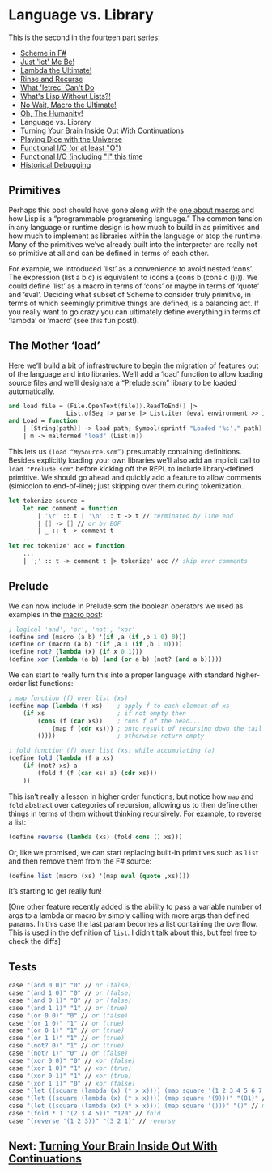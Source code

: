 # Language vs. Library

This is the second in the fourteen part series:

* [Scheme in F#](Docs/intro.md)
* [Just 'let' Me Be!](let.md)
* [Lambda the Ultimate!](lambda.md)
* [Rinse and Recurse](recurse.md)
* [What 'letrec' Can't Do](letstar.md)
* [What's Lisp Without Lists?!](lists.md)
* [No Wait, Macro the Ultimate!](macros.md)
* [Oh, The Humanity!](mutation.md)
* Language vs. Library
* [Turning Your Brain Inside Out With Continuations](continuations.md)
* [Playing Dice with the Universe](amb.md)
* [Functional I/O (or at least "O")](functional_o.md)
* [Functional I/O (including "I" this time](functional_i.md)
* [Historical Debugging](debugging.md)

## Primitives

Perhaps this post should have gone along with the [one about macros](macros.md) and how Lisp is a “programmable programming language.” The common tension in any language or runtime design is how much to build in as primitives and how much to implement as libraries within the language or atop the runtime. Many of the primitives we’ve already built into the interpreter are really not so primitive at all and can be defined in terms of each other.

For example, we introduced ‘list’ as a convenience to avoid nested ‘cons’. The expression (list a b c) is equivalent to (cons a (cons b (cons c ()))). We could define ‘list’ as a macro in terms of ‘cons’ or maybe in terms of ‘quote’ and ‘eval’. Deciding what subset of Scheme to consider truly primitive, in terms of which seemingly primitive things are defined, is a balancing act. If you really want to go crazy you can ultimately define everything in terms of ‘lambda’ or ‘macro’ (see this fun post!).

## The Mother ‘load’

Here we’ll build a bit of infrastructure to begin the migration of features out of the language and into libraries. We’ll add a ‘load’ function to allow loading source files and we’ll designate a “Prelude.scm” library to be loaded automatically.

``` fsharp
and load file = (File.OpenText(file)).ReadToEnd() |> 
                List.ofSeq |> parse |> List.iter (eval environment >> ignore)
and Load = function 
    | [String(path)] -> load path; Symbol(sprintf "Loaded '%s'." path)
    | m -> malformed "load" (List(m))
```

This lets us `(load “MySource.scm”)` presumably containing definitions. Besides explicitly loading your own libraries we’ll also add an implicit call to `load "Prelude.scm"` before kicking off the REPL to include library-defined primitive. We should go ahead and quickly add a feature to allow comments (simicolon to end-of-line); just skipping over them during tokenization.

``` fsharp
let tokenize source = 
    let rec comment = function 
        | '\r' :: t | '\n' :: t -> t // terminated by line end 
        | [] -> [] // or by EOF 
        | _ :: t -> comment t 
    ...
let rec tokenize' acc = function 
    ...
    | ';' :: t -> comment t |> tokenize' acc // skip over comments 
```

## Prelude

We can now include in Prelude.scm the boolean operators we used as examples in the [macro post](macros.md):

``` scheme
; logical 'and', 'or', 'not', 'xor' 
(define and (macro (a b) '(if ,a (if ,b 1 0) 0))) 
(define or (macro (a b) '(if ,a 1 (if ,b 1 0)))) 
(define not? (lambda (x) (if x 0 1))) 
(define xor (lambda (a b) (and (or a b) (not? (and a b)))))
```

We can start to really turn this into a proper language with standard higher-order list functions:

``` scheme
; map function (f) over list (xs) 
(define map (lambda (f xs)    ; apply f to each element of xs
    (if xs                    ; if not empty then
        (cons (f (car xs))    ; cons f of the head...
            (map f (cdr xs))) ; onto result of recursing down the tail
        ())))                 ; otherwise return empty

; fold function (f) over list (xs) while accumulating (a) 
(define fold (lambda (f a xs) 
    (if (not? xs) a 
        (fold f (f (car xs) a) (cdr xs))) 
    ))
```

This isn’t really a lesson in higher order functions, but notice how `map` and `fold` abstract over categories of recursion, allowing us to then define other things in terms of them without thinking recursively. For example, to reverse a list:

``` scheme
(define reverse (lambda (xs) (fold cons () xs)))
```

Or, like we promised, we can start replacing built-in primitives such as `list` and then remove them from the F# source:

``` scheme
(define list (macro (xs) '(map eval (quote ,xs))))
```

It’s starting to get really fun!

[One other feature recently added is the ability to pass a variable number of args to a lambda or macro by simply calling with more args than defined params. In this case the last param becomes a list containing the overflow. This is used in the definition of `list`. I didn’t talk about this, but feel free to check the diffs]

## Tests

``` fsharp
case "(and 0 0)" "0" // or (false) 
case "(and 1 0)" "0" // or (false) 
case "(and 0 1)" "0" // or (false) 
case "(and 1 1)" "1" // or (true) 
case "(or 0 0)" "0" // or (false) 
case "(or 1 0)" "1" // or (true) 
case "(or 0 1)" "1" // or (true) 
case "(or 1 1)" "1" // or (true) 
case "(not? 0)" "1" // or (true) 
case "(not? 1)" "0" // or (false) 
case "(xor 0 0)" "0" // xor (false) 
case "(xor 1 0)" "1" // xor (true) 
case "(xor 0 1)" "1" // xor (true) 
case "(xor 1 1)" "0" // xor (false) 
case "(let ((square (lambda (x) (* x x)))) (map square '(1 2 3 4 5 6 7 8 9)))" "(1 4 9 16 25 36 49 64 81)" // mapping 
case "(let ((square (lambda (x) (* x x)))) (map square '(9)))" "(81)" // mapping single 
case "(let ((square (lambda (x) (* x x)))) (map square '()))" "()" // mapping empty 
case "(fold * 1 '(2 3 4 5))" "120" // fold 
case "(reverse '(1 2 3))" "(3 2 1)" // reverse
```

## Next: [Turning Your Brain Inside Out With Continuations](continuations.md)
